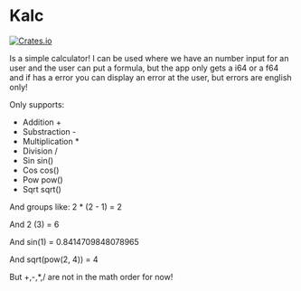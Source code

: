 # Kalc

[![Crates.io](https://img.shields.io/crates/v/kalc-kman.svg)](https://crates.io/crates/kalc-kman)

Is a simple calculator!
I can be used where we have an number input for an user and the user can put a formula,
but the app only gets a i64 or a f64 and if has a error you can display an error at the user,
but errors are english only!

Only supports:

- Addition +
- Substraction -
- Multiplication *
- Division /
- Sin sin()
- Cos cos()
- Pow pow()
- Sqrt sqrt() 

And groups like: 2 * (2 - 1) = 2

And 2 (3) = 6

And sin(1) = 0.8414709848078965

And sqrt(pow(2, 4)) = 4

But +,-,*,/ are not in the math order for now!